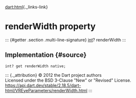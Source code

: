 [dart:html](../../dart-html/dart-html-library){._links-link}

renderWidth property
====================

::: {#getter .section .multi-line-signature}
[int](../../dart-core/int-class)? renderWidth
:::

Implementation {#source}
--------------

``` {.language-dart data-language="dart"}
int? get renderWidth native;
```

::: {._attribution}
© 2012 the Dart project authors\
Licensed under the BSD 3-Clause \"New\" or \"Revised\" License.\
<https://api.dart.dev/stable/2.18.5/dart-html/VREyeParameters/renderWidth.html>
:::
